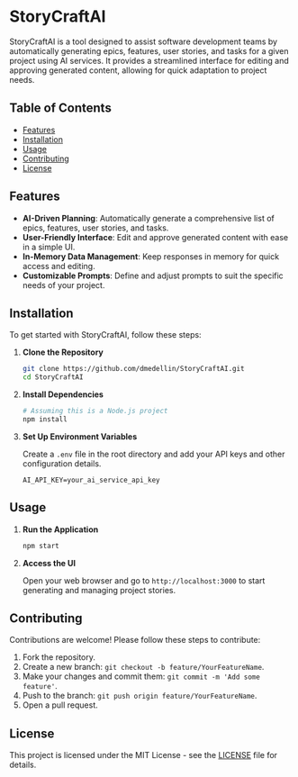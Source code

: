 # StoryCraftAI

StoryCraftAI is a tool designed to assist software development teams by automatically generating epics, features, user stories, and tasks for a given project using AI services. It provides a streamlined interface for editing and approving generated content, allowing for quick adaptation to project needs.

## Table of Contents

- [Features](#features)
- [Installation](#installation)
- [Usage](#usage)
- [Contributing](#contributing)
- [License](#license)

## Features

- **AI-Driven Planning**: Automatically generate a comprehensive list of epics, features, user stories, and tasks.
- **User-Friendly Interface**: Edit and approve generated content with ease in a simple UI.
- **In-Memory Data Management**: Keep responses in memory for quick access and editing.
- **Customizable Prompts**: Define and adjust prompts to suit the specific needs of your project.

## Installation

To get started with StoryCraftAI, follow these steps:

1. **Clone the Repository**

    ```bash
    git clone https://github.com/dmedellin/StoryCraftAI.git
    cd StoryCraftAI
    ```

2. **Install Dependencies**

    ```bash
    # Assuming this is a Node.js project
    npm install
    ```

3. **Set Up Environment Variables**

    Create a `.env` file in the root directory and add your API keys and other configuration details.

    ```
    AI_API_KEY=your_ai_service_api_key
    ```

## Usage

1. **Run the Application**

    ```bash
    npm start
    ```

2. **Access the UI**

    Open your web browser and go to `http://localhost:3000` to start generating and managing project stories.

## Contributing

Contributions are welcome! Please follow these steps to contribute:

1. Fork the repository.
2. Create a new branch: `git checkout -b feature/YourFeatureName`.
3. Make your changes and commit them: `git commit -m 'Add some feature'`.
4. Push to the branch: `git push origin feature/YourFeatureName`.
5. Open a pull request.

## License

This project is licensed under the MIT License - see the [LICENSE](LICENSE) file for details.
